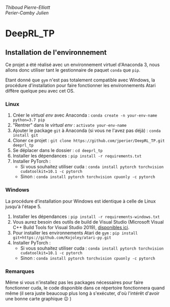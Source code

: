 _Thiboud Pierre-Elliott_  
_Perier-Camby Julien_

# DeepRL_TP

## Installation de l'environnement

Ce projet a été réalisé avec un environnement virtuel d'Anaconda 3, 
nous allons donc utiliser tant le gestionnaire de paquet `conda` 
que `pip`.

Etant donné que `gym` n'est pas totalement compatible avec Windows, 
la procédure d'installation pour faire fonctionner les 
environnements Atari diffère quelque peu avec cet OS.

### Linux

1. Créer le *virtual env* avec Anaconda : 
`conda create -n your-env-name python=3.7 pip`
2. "Rentrer" dans le *virtual env* : `activate your-env-name`
3. Ajouter le package `git` à Anaconda (si vous ne l'avez pas déjà) : `conda install git`
4. Cloner ce projet : `git clone https://github.com/jperier/DeepRL_TP.git deeprl_tp`
5. Se déplacer dans le dossier : `cd deeprl_tp`
6. Installer les dépendances : `pip install -r requirements.txt`
7. Installer PyTorch :
   - Si vous souhaitez utiliser cuda : `conda install pytorch torchvision cudatoolkit=10.1 -c pytorch`
   - Sinon : `conda install pytorch torchvision cpuonly -c pytorch`

### Windows

La procédure d'installation pour Windows est identique à celle de Linux 
jusqu'à l'étape 5.

1. Installer les dépendances : `pip install -r requirements-windows.txt`
2. Vous aurez besoin des outils de build de Visual Studio (Microsoft Visual
 C++ Build Tools for Visual Studio 2019), [disponibles ici](https://visualstudio.microsoft.com/downloads/).
3. Pour installer les environnements Atari de `gym` : `pip install git+https://github.com/Kojoley/atari-py.git`
4. Installer PyTorch :
   - Si vous souhaitez utiliser cuda : `conda install pytorch torchvision cudatoolkit=10.1 -c pytorch`
   - Sinon : `conda install pytorch torchvision cpuonly -c pytorch`
   
### Remarques

Même si vous n'installez pas les packages nécessaires pour faire fonctionner 
cuda, le code disponible dans ce répertoire fonctionnera quand même (il sera 
juste beaucoup plus long à s'exécuter, d'où l'intérêt d'avoir une bonne carte 
graphique :wink: )
